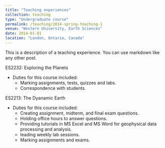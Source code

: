```yaml
---
title: "Teaching experiences"
collection: teaching
type: "Undergraduate course"
permalink: /teaching/2014-spring-teaching-1
venue: "Western University, Earth Sciences"
date: 2014-01-01
location: "London, Ontario, Canada"
---
```


This is a description of a teaching experience. You can use markdown like any other post.

ES2232: Exploring the Planets
* Duties for this course included:
  * Marking assignments, tests, quizzes and labs.
  * Correspondence with students.

ES2213: The Dyanamic Earth
* Duties for this course included:
  * Creating assignment, midterm, and final exam questions.
  * Holding office hours to answer questions.
  * Providing tutorials in MS Excel and MS Word for geophysical data processing and analysis.
  * leading weekly lab sessions.
  * Marking assignments and exams.
